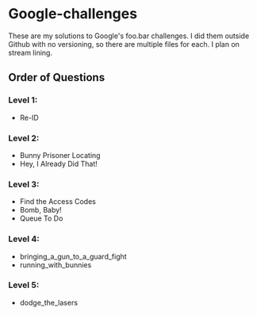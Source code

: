 # Google-challenges
These are my solutions to Google's foo.bar challenges. I did them outside Github with no versioning, so there are multiple files for each. I plan on stream lining.

## Order of Questions
### Level 1:
*  Re-ID
### Level 2:
* Bunny Prisoner Locating
* Hey, I Already Did That!
### Level 3:
* Find the Access Codes
* Bomb, Baby!
* Queue To Do
### Level 4:
* bringing_a_gun_to_a_guard_fight
* running_with_bunnies
### Level 5:
* dodge_the_lasers
